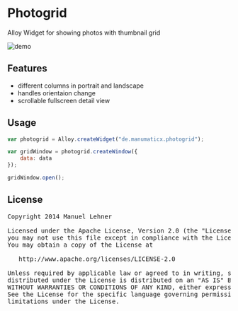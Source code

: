 # Photogrid

Alloy Widget for showing photos with thumbnail grid

![demo](https://raw2.github.com/manumaticx/photogridDemo/master/screenshots/android_02_framed.png)

## Features
* different columns in portrait and landscape
* handles orientaion change
* scrollable fullscreen detail view

## Usage

```javascript
var photogrid = Alloy.createWidget("de.manumaticx.photogrid");

var gridWindow = photogrid.createWindow({
    data: data
});

gridWindow.open();
```

## License

<pre>
Copyright 2014 Manuel Lehner

Licensed under the Apache License, Version 2.0 (the "License");
you may not use this file except in compliance with the License.
You may obtain a copy of the License at

   http://www.apache.org/licenses/LICENSE-2.0

Unless required by applicable law or agreed to in writing, software
distributed under the License is distributed on an "AS IS" BASIS,
WITHOUT WARRANTIES OR CONDITIONS OF ANY KIND, either express or implied.
See the License for the specific language governing permissions and
limitations under the License.
</pre>
